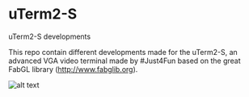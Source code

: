 # uTerm2-S
uTerm2-S developments

This repo contain different developments made for the uTerm2-S, an advanced VGA video terminal made by #Just4Fun based on the great FabGL library (http://www.fabglib.org).

![alt text](https://github.com[andortizg/uTerm2-S/IMG_7107.jpg?raw=true)
